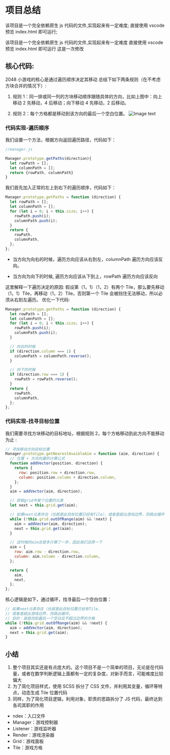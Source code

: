 # 项目总结

该项目是一个完全依赖原生 js 代码的文件,实现起来有一定难度;
直接使用 vscode 预览 index.html 即可运行;

该项目是一个完全依赖原生 js 代码的文件,实现起来有一定难度
直接使用 vscode 预览 index.html 即可运行
这是一次修改

## 核心代码:

2048 小游戏的核心是通过遍历顺序决定其移动
总结下如下两条规则（在不考虑方块合并的情况下）:

1. 规则 1：同一排或同一列的方块移动顺序跟随具体的方向，比如上图中：向上移动 2 先移动，4 后移动；向下移动 4 先移动，2 后移动。

2. 规则 2：每个方格都是移动到该方向的最后一个空白位置。
   ![Image text](https://style.youkeda.com/img/course/f10/4/2.jpeg)

### 代码实现-遍历顺序

我们设置一个方法，根据方向返回遍历路径，代码如下：

```js
//manager.js

Manager.prototype.getPaths(direction){
  let rowPath = [];
  let columnPath = [];
  return {rowPath, columnPath}
}
```

我们首先加入正常的左上到右下的遍历顺序，代码如下：

```js
Manager.prototype.getPaths = function (direction) {
  let rowPath = [];
  let columnPath = [];
  for (let i = 0; i < this.size; i++) {
    rowPath.push(i);
    columnPath.push(i);
  }
  return {
    rowPath,
    columnPath,
  };
};
```

- 当方向为向右的时候，遍历方向应该从右到左，columnPath 遍历方向应该反向。

- 当方向为向下的时候, 遍历方向应该从下到上，rowPath 遍历方向应该反向

这里解释一下遍历决定的原因:
假设第（1，1）（1，2）有两个 Tile，那么要先移动（1，1）Tile，再移动（1，2）Tile，否则第一个 Tile 会被挡住无法移动，所以必须从右到左遍历。
优化一下代码:

```js
Manager.prototype.getPaths = function (direction) {
  let rowPath = [];
  let columnPath = [];
  for (let i = 0; i < this.size; i++) {
    rowPath.push(i);
    columnPath.push(i);
  }

  // 向右的时候
  if (direction.column === 1) {
    columnPath = columnPath.reverse();
  }

  // 向下的时候
  if (direction.row === 1) {
    rowPath = rowPath.reverse();
  }
  return {
    rowPath,
    columnPath,
  };
};
```

### 代码实现-找寻目标位置

我们需要寻找方块移动的目标地址，根据规则 2，每个方格移动到此方向不能移动为止 :

```js
// 寻找移动方向目标位置
Manager.prototype.getNearestAvaibleAim = function (aim, direction) {
  // 位置 + 方向向量的计算公式
  function addVector(position, direction) {
    return {
      row: position.row + direction.row,
      column: position.column + direction.column,
    };
  }
  aim = addVector(aim, direction);

  // 获取grid中某个位置的元素
  let next = this.grid.get(aim);

  // 如果next元素存在（也就是此目标位置已经有Tile），或者是超出游戏边界，则跳出循环。目的：就是找到最后一个空白且不超过边界的方格
  while (!this.grid.outOfRange(aim) && !next) {
    aim = addVector(aim, direction);
    next = this.grid.get(aim);
  }

  // 这时候的aim总是多计算了一步，因此我们还原一下
  aim = {
    row: aim.row - direction.row,
    column: aim.column - direction.column,
  };

  return {
    aim,
    next,
  };
};
```

核心逻辑是如下，通过循环，找寻最后一个空白位置：

```js
// 如果next元素存在（也就是此目标位置已经有Tile，
// 或者是超出游戏边界，则跳出循环。
// 目的：就是找到最后一个空白且不超过边界的方格
while (!this.grid.outOfRange(aim) && !next) {
  aim = addVector(aim, direction);
  next = this.grid.get(aim);
}
```

## 小结

1. 整个项目其实还是有点庞大的。这个项目不是一个简单的项目，无论是在代码量，或者在数学判断逻辑上面都有一定的复杂度，对新手而言，可能难度比较偏大
2. 为了简化项目样式，使用 SCSS 拆分了 CSS 文件，并利用其变量，循环等特点，动态生成 Tile 位置代码
3. 同样，为了简化项目逻辑，利用对象，职责的思路拆分了 JS 代码，最终达到各司其职的作用

- ndex：入口文件
- Manager：游戏控制器
- Listener：游戏监听器
- Render：游戏渲染器
- Grid：游戏面板
- Tile：游戏方格
